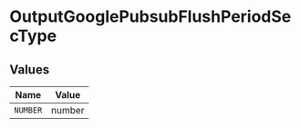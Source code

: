 # OutputGooglePubsubFlushPeriodSecType


## Values

| Name     | Value    |
| -------- | -------- |
| `NUMBER` | number   |
